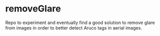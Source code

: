 # removeGlare

Repo to experiment and eventually find a good solution to remove glare from images in order to better detect Aruco tags in aerial images.